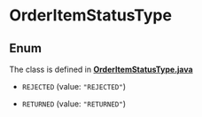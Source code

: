 

# OrderItemStatusType

## Enum

The class is defined in **[OrderItemStatusType.java](../../src/main/java/org/openapitools/model/OrderItemStatusType.java)**


* `REJECTED` (value: `"REJECTED"`)

* `RETURNED` (value: `"RETURNED"`)



